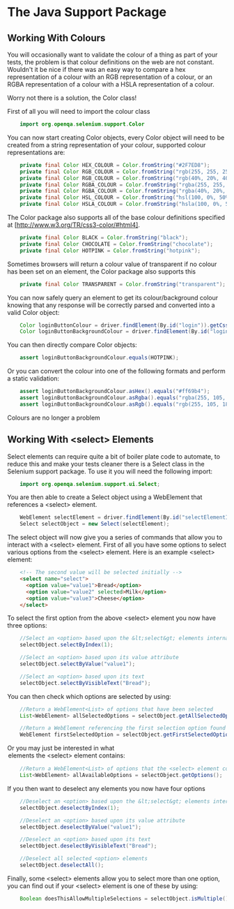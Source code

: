 The Java Support Package
========================

Working With Colours
--------------------

You will occasionally want to validate the colour of a thing as part of your tests, the problem is that colour definitions on the web are not constant.  Wouldn't it be nice if there was an easy way to compare a hex representation of a colour with an RGB representation of a colour, or an RGBA representation of a colour with a HSLA representation of a colour.

Worry not there is a solution, the Color class!

First of all you will need to import the colour class

```java
    import org.openqa.selenium.support.Color
```

You can now start creating Color objects, every Color object will need to be created from a string representation of your colour, supported colour representations are:

```java
    private final Color HEX_COLOUR = Color.fromString("#2F7ED8");
    private final Color RGB_COLOUR = Color.fromString("rgb(255, 255, 255)");
    private final Color RGB_COLOUR = Color.fromString("rgb(40%, 20%, 40%)");
    private final Color RGBA_COLOUR = Color.fromString("rgba(255, 255, 255, 0.5)");
    private final Color RGBA_COLOUR = Color.fromString("rgba(40%, 20%, 40%, 0.5)");
    private final Color HSL_COLOUR = Color.fromString("hsl(100, 0%, 50%)");
    private final Color HSLA_COLOUR = Color.fromString("hsla(100, 0%, 50%, 0.5)");
```

The Color package also supports all of the base colour definitions specified at [http://www.w3.org/TR/css3-color/#html4].

```java
    private final Color BLACK = Color.fromString("black");
    private final Color CHOCOLATE = Color.fromString("chocolate");
    private final Color HOTPINK = Color.fromString("hotpink");
```

Sometimes browsers will return a colour value of transparent if no colour has been set on an element, the Color package also supports this

```java
    private final Color TRANSPARENT = Color.fromString("transparent");
```

You can now safely query an element to get its colour/background colour knowing that any response will be correctly parsed and converted into a valid Color object:

```java
    Color loginButtonColour = driver.findElement(By.id("login")).getCssValue("color");
    Color loginButtonBackgroundColour = driver.findElement(By.id("login")).getCssValue("background-color");
```

You can then directly compare Color objects:

```java
    assert loginButtonBackgroundColour.equals(HOTPINK);
```

Or you can convert the colour into one of the following formats and perform a static validation:

```java
    assert loginButtonBackgroundColour.asHex().equals("#ff69b4");
    assert loginButtonBackgroundColour.asRgba().equals("rgba(255, 105, 180, 1)");
    assert loginButtonBackgroundColour.asRgb().equals("rgb(255, 105, 180)");
```

Colours are no longer a problem

Working With &lt;select&gt; Elements
--------------------

Select elements can require quite a bit of boiler plate code to automate, to reduce this and make your tests cleaner there is a Select class in the Selenium support package.  To use it you will need the following import:

```java
    import org.openqa.selenium.support.ui.Select;
```

You are then able to create a Select object using a WebElement that references a &lt;select&gt; element.

```java
    WebElement selectElement = driver.findElement(By.id("selectElementID"));
    Select selectObject = new Select(selectElement);
```

The select object will now give you a series of commands that allow you to interact with a &lt;select&gt; element.  First of all you have some options to select various options from the &lt;select&gt; element.  Here is an example &lt;select&gt; element:

```html
    <!-- The second value will be selected initially -->
    <select name="select">
      <option value="value1">Bread</option>
      <option value="value2" selected>Milk</option>
      <option value="value3">Cheese</option>
    </select>
```

To select the first option from the above &lt;select&gt; element you now have three options:

```java
    //Select an <option> based upon the &lt;select&gt; elements internal index
    selectObject.selectByIndex(1);

    //Select an <option> based upon its value attribute
    selectObject.selectByValue("value1");

    //Select an <option> based upon its text
    selectObject.selectByVisibleText("Bread");
```

You can then check which options are selected by using:

```java
    //Return a WebElement<List> of options that have been selected
    List<WebElement> allSelectedOptions = selectObject.getAllSelectedOptions();

    //Return a WebElement referencing the first selection option found by walking down the DOM
    WebElement firstSelectedOption = selectObject.getFirstSelectedOption();
```

Or you may just be interested in what <option> elements the &lt;select&gt; element contains:

```java
    //Return a WebElement<List> of options that the <select> element contains
    List<WebElement> allAvailableOptions = selectObject.getOptions();
```

If you then want to deselect any elements you now have four options

```java
    //Deselect an <option> based upon the &lt;select&gt; elements internal index
    selectObject.deselectByIndex(1);

    //Deselect an <option> based upon its value attribute
    selectObject.deselectByValue("value1");

    //Deselect an <option> based upon its text
    selectObject.deselectByVisibleText("Bread");

    //Deselect all selected <option> elements
    selectObject.deselectAll();
```
Finally, some &lt;select&gt; elements allow you to select more than one option, you can find out if your &lt;select&gt; element is one of these by using:

```java
    Boolean doesThisAllowMultipleSelections = selectObject.isMultiple();
```